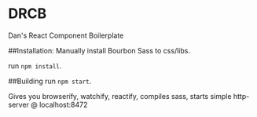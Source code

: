 # DRCB
Dan's React Component Boilerplate

##Installation:
Manually install Bourbon Sass to css/libs.

run ```npm install```.

##Building
run ```npm start```.

Gives you browserify, watchify, reactify, compiles sass, starts simple http-server @ localhost:8472
